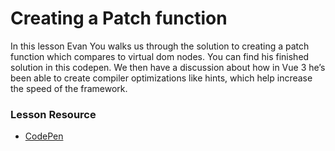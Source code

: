# Creating a Patch function

In this lesson Evan You walks us through the solution to creating a patch  function which compares to virtual dom nodes.  You can find his finished solution in this codepen.  We then have a discussion about how in Vue 3 he’s been able to create compiler optimizations like hints, which help  increase the speed of the framework.

### Lesson Resource

- [CodePen](https://codepen.io/GreggPollack/pen/MWavQme?editors=1000)

